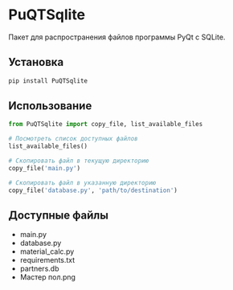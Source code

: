 # PuQTSqlite

Пакет для распространения файлов программы PyQt с SQLite.

## Установка

```bash
pip install PuQTSqlite
```

## Использование

```python
from PuQTSqlite import copy_file, list_available_files

# Посмотреть список доступных файлов
list_available_files()

# Скопировать файл в текущую директорию
copy_file('main.py')

# Скопировать файл в указанную директорию
copy_file('database.py', 'path/to/destination')
```

## Доступные файлы

- main.py
- database.py
- material_calc.py
- requirements.txt
- partners.db
- Мастер пол.png 